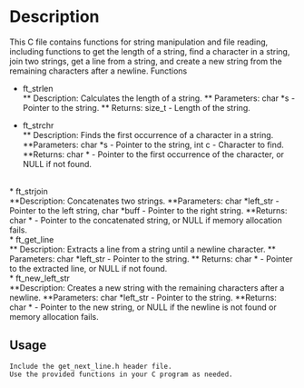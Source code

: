 # Description

This C file contains functions for string manipulation and file reading, including functions to get the length of a string, find a character in a string, join two strings, get a line from a string, and create a new string from the remaining characters after a newline.
Functions

  * ft_strlen <br>
       ** Description: Calculates the length of a string.
       ** Parameters: char *s - Pointer to the string.
       ** Returns: size_t - Length of the string.

   * ft_strchr <br>
       ** Description: Finds the first occurrence of a character in a string.
       **Parameters: char *s - Pointer to the string, int c - Character to find.
       **Returns: char * - Pointer to the first occurrence of the character, or NULL if not found.
<br>
   * ft_strjoin <br>
       **Description: Concatenates two strings.
       **Parameters: char *left_str - Pointer to the left string, char *buff - Pointer to the right string.
       **Returns: char * - Pointer to the concatenated string, or NULL if memory allocation fails.
<br>
   * ft_get_line <br>
       ** Description: Extracts a line from a string until a newline character.
       ** Parameters: char *left_str - Pointer to the string.
       ** Returns: char * - Pointer to the extracted line, or NULL if not found.
<br>
   * ft_new_left_str <br>
       **Description: Creates a new string with the remaining characters after a newline.
       **Parameters: char *left_str - Pointer to the string.
       **Returns: char * - Pointer to the new string, or NULL if the newline is not found or memory allocation fails.

<br>

## Usage

    Include the get_next_line.h header file.
    Use the provided functions in your C program as needed.
